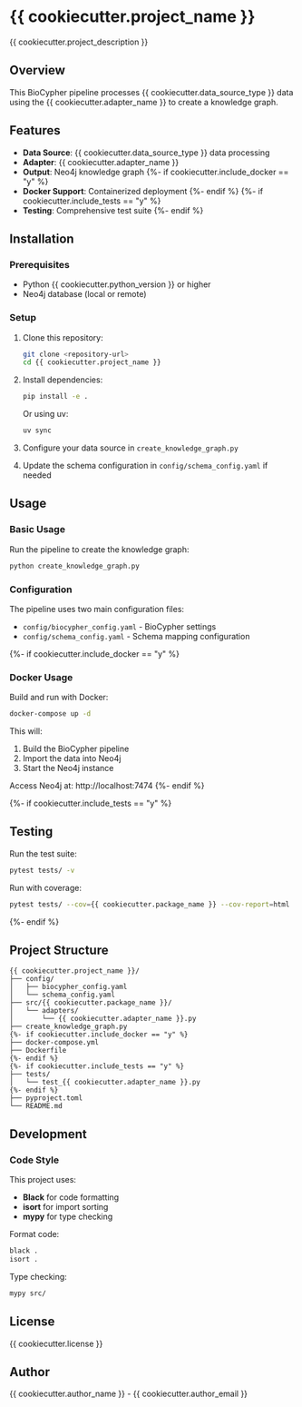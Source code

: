 # {{ cookiecutter.project_name }}

{{ cookiecutter.project_description }}

## Overview

This BioCypher pipeline processes {{ cookiecutter.data_source_type }} data using the {{ cookiecutter.adapter_name }} to create a knowledge graph.

## Features

- **Data Source**: {{ cookiecutter.data_source_type }} data processing
- **Adapter**: {{ cookiecutter.adapter_name }}
- **Output**: Neo4j knowledge graph
{%- if cookiecutter.include_docker == "y" %}
- **Docker Support**: Containerized deployment
{%- endif %}
{%- if cookiecutter.include_tests == "y" %}
- **Testing**: Comprehensive test suite
{%- endif %}

## Installation

### Prerequisites

- Python {{ cookiecutter.python_version }} or higher
- Neo4j database (local or remote)

### Setup

1. Clone this repository:
   ```bash
   git clone <repository-url>
   cd {{ cookiecutter.project_name }}
   ```

2. Install dependencies:
   ```bash
   pip install -e .
   ```

   Or using uv:
   ```bash
   uv sync
   ```

3. Configure your data source in `create_knowledge_graph.py`

4. Update the schema configuration in `config/schema_config.yaml` if needed

## Usage

### Basic Usage

Run the pipeline to create the knowledge graph:

```bash
python create_knowledge_graph.py
```

### Configuration

The pipeline uses two main configuration files:

- `config/biocypher_config.yaml` - BioCypher settings
- `config/schema_config.yaml` - Schema mapping configuration

{%- if cookiecutter.include_docker == "y" %}
### Docker Usage

Build and run with Docker:

```bash
docker-compose up -d
```

This will:
1. Build the BioCypher pipeline
2. Import the data into Neo4j
3. Start the Neo4j instance

Access Neo4j at: http://localhost:7474
{%- endif %}

{%- if cookiecutter.include_tests == "y" %}
## Testing

Run the test suite:

```bash
pytest tests/ -v
```

Run with coverage:

```bash
pytest tests/ --cov={{ cookiecutter.package_name }} --cov-report=html
```
{%- endif %}

## Project Structure

```
{{ cookiecutter.project_name }}/
├── config/
│   ├── biocypher_config.yaml
│   └── schema_config.yaml
├── src/{{ cookiecutter.package_name }}/
│   └── adapters/
│       └── {{ cookiecutter.adapter_name }}.py
├── create_knowledge_graph.py
{%- if cookiecutter.include_docker == "y" %}
├── docker-compose.yml
├── Dockerfile
{%- endif %}
{%- if cookiecutter.include_tests == "y" %}
├── tests/
│   └── test_{{ cookiecutter.adapter_name }}.py
{%- endif %}
├── pyproject.toml
└── README.md
```

## Development

### Code Style

This project uses:
- **Black** for code formatting
- **isort** for import sorting
- **mypy** for type checking

Format code:
```bash
black .
isort .
```

Type checking:
```bash
mypy src/
```

## License

{{ cookiecutter.license }}

## Author

{{ cookiecutter.author_name }} - {{ cookiecutter.author_email }}
